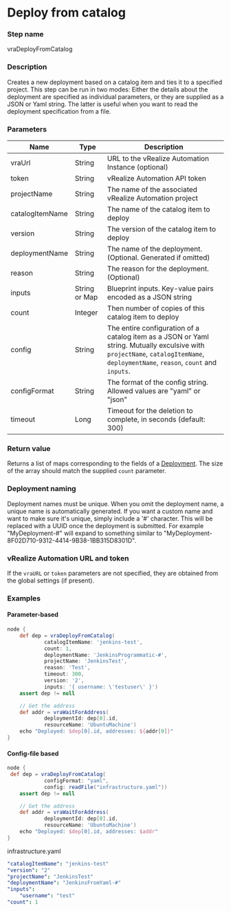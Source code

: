 # Deploy from catalog

### Step name
vraDeployFromCatalog

### Description
Creates a new deployment based on a catalog item and ties it to a specified project.
This step can be run in two modes: Either the details about the deployment are specified as 
individual parameters, or they are supplied as a JSON or Yaml string. The latter is
useful when you want to read the deployment specification from a file. 

### Parameters
| Name | Type | Description |
|------|------|-------------|
| vraUrl | String | URL to the vRealize Automation Instance (optional) |
| token | String | vRealize Automation API token |
| projectName | String | The name of the associated vRealize Automation project |
| catalogItemName | String | The name of the catalog item to deploy |
| version | String | The version of the catalog item to deploy |
| deploymentName | String | The name of the deployment. (Optional. Generated if omitted) |
| reason | String | The reason for the deployment. (Optional)
| inputs | String or Map | Blueprint inputs. Key-value pairs encoded as a JSON string | 
| count | Integer | Then number of copies of this catalog item to deploy |
| config | String | The entire configuration of a catalog item as a JSON or Yaml string. Mutually exculsive with ```projectName```, ```catalogItemName```, ```deploymentName```, ```reason```, ```count``` and ```inputs```.
| configFormat | String | The format of the config string. Allowed values are "yaml" or "json" |
| timeout | Long | Timeout for the deletion to complete, in seconds (default: 300) |

### Return value
Returns a list of maps corresponding to the fields of a [Deployment](https://prydin.github.io/vrealize-automation-plugin-for-jenkins/apidocs/com/vmware/vra/jenkinsplugin/model/catalog/Deployment.html). 
The size of the array should match the supplied ```count``` parameter.

### Deployment naming
Deployment names must be unique. When you omit the deployment name, a unique name is automatically generated. If you want
a custom name and want to make sure it's unique, simply include a '#' character. This will be replaced with a UUID once
the deployment is submitted. For example "MyDeployment-#" will expand to something similar to "MyDeployment-8F02D710-9312-4414-9B38-1BB315D8301D".

### vRealize Automation URL and token
If the ```vraURL``` or ```token``` parameters are not specified, they are obtained from the 
global settings (if present).

### Examples

#### Parameter-based

```groovy
node {
    def dep = vraDeployFromCatalog(
            catalogItemName: 'jenkins-test',
            count: 1,
            deploymentName: 'JenkinsProgrammatic-#',
            projectName: 'JenkinsTest',
            reason: 'Test',
            timeout: 300,
            version: '2',
            inputs: '{ username: \'testuser\' }')
    assert dep != null

    // Get the address
    def addr = vraWaitForAddress(
            deploymentId: dep[0].id,
            resourceName: 'UbuntuMachine')
    echo "Deployed: $dep[0].id, addresses: ${addr[0]}"
}
```

#### Config-file based

```groovy
node {
 def dep = vraDeployFromCatalog(
            configFormat: "yaml",
            config: readFile("infrastructure.yaml"))
    assert dep != null

    // Get the address
    def addr = vraWaitForAddress(
            deploymentId: dep[0].id,
            resourceName: 'UbuntuMachine')
    echo "Deployed: $dep[0].id, addresses: $addr"
}
```

infrastructure.yaml
```yaml
"catalogItemName": "jenkins-test"
"version": "2"
"projectName": "JenkinsTest"
"deploymentName": "JenkinsFromYaml-#"
"inputs": 
    "username": "test"
"count": 1
```
